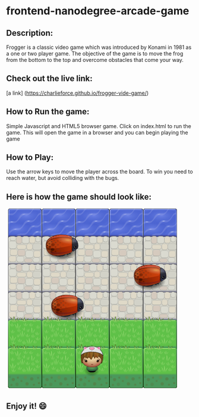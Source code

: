 frontend-nanodegree-arcade-game
===============================

## Description:

Frogger is a classic video game which was introduced by Konami in 1981 as a one or two player game. The objective of the game is to move the frog from the bottom to the top and overcome obstacles that come your way.

## Check out the live link:
[a link] (https://charlieforce.github.io/frogger-vide-game/)

## How to Run the game:

Simple Javascript and HTML5 browser game. Click on index.html to run the game. This will open the game in a browser and you can begin playing the game

## How to Play:

Use the arrow keys to move the player across the board. To win you need to reach water, but avoid colliding with the bugs.

## Here is how the game should look like:  

![alt tag](https://github.com/charlieforce/frogger-vide-game/blob/master/Screen%20Shot%202017-08-30.png)

## Enjoy it!  :smile:
